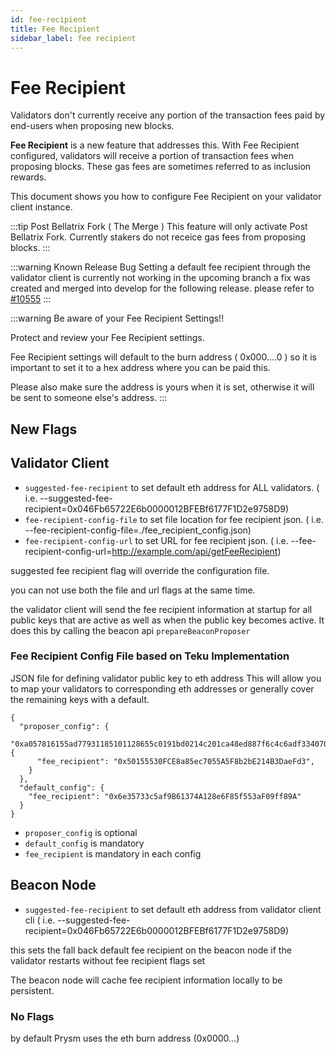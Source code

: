 ```yaml
---
id: fee-recipient
title: Fee Recipient
sidebar_label: fee recipient
---
```


# Fee Recipient

Validators don't currently receive any portion of the transaction fees paid by end-users when proposing new blocks.

**Fee Recipient** is a new feature that addresses this. With Fee Recipient configured, validators will receive a portion of transaction fees when proposing blocks. These gas fees are sometimes referred to as inclusion rewards.

This document shows you how to configure Fee Recipient on your validator client instance. 

:::tip Post Bellatrix Fork ( The Merge )
This feature will only activate Post Bellatrix Fork. Currently stakers do not receice gas fees from proposing blocks.
:::

:::warning Known Release Bug
Setting a default fee recipient through the validator client is currently not working in the upcoming branch a fix was created and merged into develop for the following release. please refer to [#10555](https://github.com/prysmaticlabs/prysm/pull/10555)
:::

:::warning Be aware of your Fee Recipient Settings!!

Protect and review your Fee Recipient settings.

Fee Recipient settings will default to the burn address ( 0x000....0 ) so it is important to set it to a hex address where you can be paid this. 

Please also make sure the address is yours when it is set, otherwise it will be sent to someone else's address.
:::

## New Flags


## Validator Client
- `suggested-fee-recipient` to set default eth address for ALL validators.
( i.e. --suggested-fee-recipient=0x046Fb65722E6b0000012BFEBf6177F1D2e9758D9)
- `fee-recipient-config-file` to set file location for fee recipient json. 
( i.e. --fee-recipient-config-file=./fee_recipient_config.json)
- `fee-recipient-config-url` to set URL for fee recipient json.
( i.e. --fee-recipient-config-url=http://example.com/api/getFeeRecipient)

suggested fee recipient flag will override the configuration file.

you can not use both the file and url flags at the same time.

the validator client will send the fee recipient information at startup for all public keys that are active
as well as when the public key becomes active. It does this by calling the beacon api `prepareBeaconProposer`

### Fee Recipient Config File based on Teku Implementation
JSON file for defining validator public key to eth address
This will allow you to map your validators to corresponding eth addresses or generally cover the remaining keys with a default.

```
{
  "proposer_config": {
    "0xa057816155ad77931185101128655c0191bd0214c201ca48ed887f6c4c6adf334070efcd75140eada5ac83a92506dd7a": {
      "fee_recipient": "0x50155530FCE8a85ec7055A5F8b2bE214B3DaeFd3",
    }
  },
  "default_config": {
    "fee_recipient": "0x6e35733c5af9B61374A128e6F85f553aF09ff89A"
  }
}
```
- `proposer_config` is optional
- `default_config` is mandatory
- `fee_recipient` is mandatory in each config


## Beacon Node
- `suggested-fee-recipient` to set default eth address from validator client cli 
( i.e. --suggested-fee-recipient=0x046Fb65722E6b0000012BFEBf6177F1D2e9758D9)

this sets the fall back default fee recipient on the beacon node if the validator restarts without fee recipient flags set

The beacon node will cache fee recipient information locally to be persistent.

### No Flags
by default Prysm uses the eth burn address (0x0000...) 
